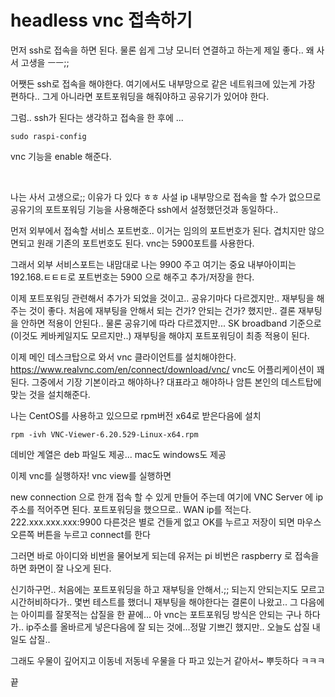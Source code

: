 # headless vnc 접속하기
먼저 ssh로 접속을 하면 된다.
물론 쉽게 그냥 모니터 연결하고 하는게 제일 좋다..
왜 사서 고생을 ㅡㅡ;;

어쨋든 ssh로 접속을 해야한다. 여기에서도 내부망으로 같은 네트워크에 있는게 
가장 편하다.. 
그게 아니라면 포트포워딩을 해줘야하고 공유기가 있어야 한다.

그럼.. ssh가 된다는 생각하고 접속을 한 후에 ...
```
sudo raspi-config
```
vnc 기능을 enable 해준다.

<br> 

나는 사서 고생으로;; 이유가 다 있다 ㅎㅎ
사설 ip 내부망으로 접속을 할 수가 없으므로 공유기의 포트포워딩 기능을 사용해준다
ssh에서 설정했던것과 동일하다..

먼저 외부에서 접속할 서비스 포트번호..
이거는 임의의 포트번호가 된다. 겹치지만 않으면되고 원래 기존의 포트번호도 된다.
vnc는 5900포트를 사용한다.

그래서 외부 서비스포트는 내맘대로 나는 9900 주고 
여기는 중요
내부아이피는 192.168.ㅌㅌㅌ로 포트번호는 5900
으로 해주고 추가/저장을 한다.

이제 포트포워딩 관련해서 추가가 되었을 것이고..
공유기마다 다르겠지만.. 재부팅을 해주는 것이 좋다.
처음에 재부팅을 안해서 되는 건가? 안되는 건가? 했지만..
결론 재부팅을 안하면 적용이 안된다.. 물론 공유기에 따라 다르겠지만...
SK broadband 기준으로 (이것도 케바케일지도 모르지만..)
재부팅을 해야지 포트포워딩이 최종 적용이 된다.

이제 메인 데스크탑으로 와서 
vnc 클라이언트를 설치해야한다.
https://www.realvnc.com/en/connect/download/vnc/
vnc도 어플리케이션이 꽤 된다.
그중에서 기장 기본이라고 해야하나? 대표라고 해야하나
암튼 본인의 데스트탑에 맞는 것을 설치해준다.

나는 CentOS를 사용하고 있으므로 rpm버전 x64로 받은다음에 설치
```
rpm -ivh VNC-Viewer-6.20.529-Linux-x64.rpm
```

데비안 계열은 deb 파일도 제공... mac도 windows도 제공 

이제 vnc를 실행하자!
vnc view를 실행하면 

new connection 으로 한개 접속 할 수 있게 만들어 주는데
여기에 
VNC Server 에 ip주소를 적어주면 된다.
포트포워딩을 했으므로..
WAN ip를 적는다.
222.xxx.xxx.xxx:9900
다른것은 별로 건들게 없고
OK를 누르고 저장이 되면 
마우스 오른쪽 버튼을 누르고 connect를 한다

그러면 바로 아이디와 비번을 물어보게 되는데 
유저는 pi
비번은 raspberry
로 접속을 하면 화면이 잘 나오게 된다.

신기하구먼.. 
처음에는 포트포워딩을 하고 재부팅을 안해서.;;
되는지 안되는지도 모르고 시간허비하다가..
몇번 테스트를 했더니 재부팅을 해야한다는 결론이 나왔고..
그 다음에는 아이피를 잘못적는 삽질을 한 끝에...
아 vnc는 포트포워딩 방식은 안되는 구나 하다가..
ip주소를 올바르게 넣은다음에 잘 되는 것에...정말 기쁘긴 했지만..
오늘도 삽질 내일도 삽질..

그래도 우물이 깊어지고 이동네 저동네 우물을 다 파고 있는거 같아서~
뿌듯하다 ㅋㅋㅋ

끝
